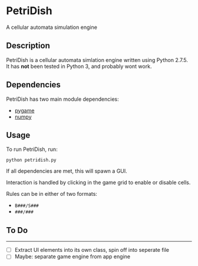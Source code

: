 PetriDish
=========

A cellular automata simulation engine

## Description

PetriDish is a cellular automata simlation engine written using Python 2.7.5.
It has **not** been tested in Python 3, and probably wont work.

## Dependencies

PetriDish has two main module dependencies:

* [pygame](http://www.numpy.org/)
* [numpy](http://www.pygame.org/)

## Usage

To run PetriDish, run:

`python petridish.py`

If all dependencies are met, this will spawn a GUI.

Interaction is handled by clicking in the game grid to enable or disable cells.

Rules can be in either of two formats:

* `B###/S###`
* `###/###`

## To Do ##
-----------
- [ ] Extract UI elements into its own class, spin off into seperate file
- [ ] Maybe: separate game engine from app engine
